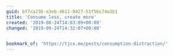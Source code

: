 ```yaml
---
guid: bf7ca236-e3eb-4611-9427-51f56c74a3b1
title: 'Consume less, create more'
created: '2019-08-24T14:03:09+00:00'
changed: '2019-09-24T14:32:07+00:00'


bookmark_of: 'https://tjcx.me/posts/consumption-distraction/'
---
```


